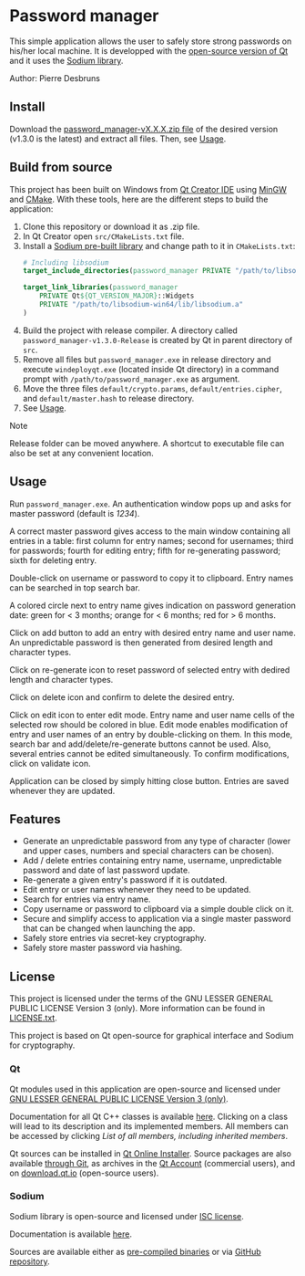 # Password manager

This simple application allows the user to safely store strong passwords on his/her local machine. It is developped with the [open-source version of Qt](https://www.qt.io/download-open-source) and it uses the [Sodium library](https://doc.libsodium.org/).

Author: Pierre Desbruns

## Install
Download the [password_manager-vX.X.X.zip file](https://github.com/PierreDesbruns/password_manager/releases/tag/v1.3.0) of the desired version (v1.3.0 is the latest) and extract all files.
Then, see [Usage](#usage).

## Build from source
This project has been built on Windows from [Qt Creator IDE](https://www.qt.io/product/development-tools) using [MinGW](https://sourceforge.net/projects/mingw/) and [CMake](https://cmake.org/). With these tools, here are the different steps to build the application:
1. Clone this repository or download it as .zip file.
2. In Qt Creator open `src/CMakeLists.txt` file.
3. Install a [Sodium pre-built library](https://download.libsodium.org/libsodium/releases/) and change path to it in `CMakeLists.txt`:
	```cmake
	# Including libsodium
	target_include_directories(password_manager PRIVATE "/path/to/libsodium-win64/include")

	target_link_libraries(password_manager
		PRIVATE Qt${QT_VERSION_MAJOR}::Widgets
		PRIVATE "/path/to/libsodium-win64/lib/libsodium.a"
	)
	```
3. Build the project with release compiler. A directory called `password_manager-v1.3.0-Release` is created by Qt in parent directory of `src`.
4. Remove all files but `password_manager.exe` in release directory and execute `windeployqt.exe` (located inside Qt directory) in a command prompt with `/path/to/password_manager.exe` as argument.
5. Move the three files `default/crypto.params`, `default/entries.cipher`, and `default/master.hash` to release directory.
6. See [Usage](#usage).

> [!NOTE]
> Release folder can be moved anywhere. A shortcut to executable file can also be set at any convenient location.

## Usage
Run `password_manager.exe`. An authentication window pops up and asks for master password (default is *1234*).

A correct master password gives access to the main window containing all entries in a table: first column for entry names; second for usernames; third for passwords; fourth for editing entry; fifth for re-generating password; sixth for deleting entry.

Double-click on username or password to copy it to clipboard. Entry names can be searched in top search bar.

A colored circle next to entry name gives indication on password generation date: green for \< 3 months; orange for \< 6 months; red for \> 6 months.

Click on add button to add an entry with desired entry name and user name. An unpredictable password is then generated from desired length and character types.

Click on re-generate icon to reset password of selected entry with dedired length and character types.

Click on delete icon and confirm to delete the desired entry.

Click on edit icon to enter edit mode. Entry name and user name cells of the selected row should be colored in blue. Edit mode enables modification of entry and user names of an entry by double-clicking on them. In this mode, search bar and add/delete/re-generate buttons cannot be used. Also, several entries cannot be edited simultaneously. To confirm modifications, click on validate icon.

Application can be closed by simply hitting close button. Entries are saved whenever they are updated.

## Features
- Generate an unpredictable password from any type of character (lower and upper cases, numbers and special characters can be chosen).
- Add / delete entries containing entry name, username, unpredictable password and date of last password update.
- Re-generate a given entry's password if it is outdated.
- Edit entry or user names whenever they need to be updated.
- Search for entries via entry name.
- Copy username or password to clipboard via a simple double click on it.
- Secure and simplify access to application via a single master password that can be changed when launching the app.
- Safely store entries via secret-key cryptography.
- Safely store master password via hashing.
	
## License
This project is licensed under the terms of the GNU LESSER GENERAL PUBLIC LICENSE Version 3 (only). More information can be found in [LICENSE.txt](LICENSE.txt).

This project is based on Qt open-source for graphical interface and Sodium for cryptography.

### Qt
Qt modules used in this application are open-source and licensed under [GNU LESSER GENERAL PUBLIC LICENSE Version 3 (only)](https://www.gnu.org/licenses/lgpl-3.0.en.html).

Documentation for all Qt C++ classes is available [here](https://doc.qt.io/qt-6/classes.html). Clicking on a class will lead to its description and its implemented members. All members can be accessed by clicking *List of all members, including inherited members*.

Qt sources can be installed in [Qt Online Installer](https://doc.qt.io/qt-6/get-and-install-qt.html). Source packages are also available [through Git](https://doc.qt.io/qt-6/getting-sources-from-git.html), as archives in the [Qt Account](https://login.qt.io/login) (commercial users), and on [download.qt.io](https://download.qt.io/) (open-source users).

### Sodium
Sodium library is open-source and licensed under [ISC license](https://en.wikipedia.org/wiki/ISC_license).

Documentation is available [here](https://doc.libsodium.org/).

Sources are available either as [pre-compiled binaries](https://download.libsodium.org/libsodium/releases/) or via [GitHub repository](https://github.com/jedisct1/libsodium).